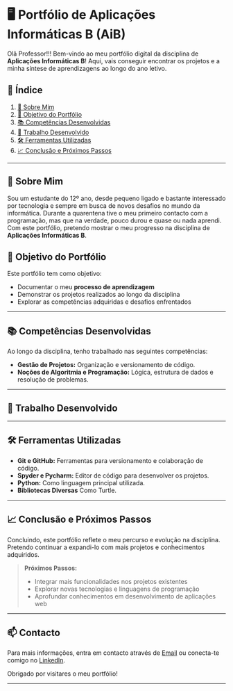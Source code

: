 # 🖥️ Portfólio de Aplicações Informáticas B (AiB) 

Olã Professor!!! Bem-vindo ao meu portfólio digital da disciplina de **Aplicações Informáticas B**! Aqui, vais conseguir encontrar os projetos e a minha síntese de aprendizagens ao longo do ano letivo.

## 📜 Índice
1. [👤 Sobre Mim](#-sobre-mim)
2. [🎯 Objetivo do Portfólio](#-objetivo-do-portfólio)
3. [📚 Competências Desenvolvidas](#-competências-desenvolvidas)
4. [🚀 Trabalho Desenvolvido](#-trabalho-desenvolvido)
5. [🛠️ Ferramentas Utilizadas](#️-ferramentas-utilizadas)
6. [📈 Conclusão e Próximos Passos](#-conclusão-e-próximos-passos)

---

## 👤 Sobre Mim
Sou um estudante do 12º ano, desde pequeno ligado e bastante interessado por tecnologia e sempre em busca de novos desafios no mundo da informática. Durante a quarentena tive o meu primeiro contacto com a programação, mas que na verdade, pouco durou e quase ou nada aprendi. Com este portfólio, pretendo mostrar o meu progresso na disciplina de **Aplicações Informáticas B**.

## 🎯 Objetivo do Portfólio
Este portfólio tem como objetivo:
- Documentar o meu **processo de aprendizagem**
- Demonstrar os projetos realizados ao longo da disciplina
- Explorar as competências adquiridas e desafios enfrentados

---

## 📚 Competências Desenvolvidas
Ao longo da disciplina, tenho trabalhado nas seguintes competências:
- **Gestão de Projetos:** Organização e versionamento de código.
- **Noções de Algoritmia e Programação:** Lógica, estrutura de dados e resolução de problemas.

---

## 🚀 Trabalho Desenvolvido

---

## 🛠️ Ferramentas Utilizadas
- **Git e GitHub:** Ferramentas para versionamento e colaboração de código.
- **Spyder e Pycharm:** Editor de código para desenvolver os projetos.
- **Python:** Como linguagem principal utilizada.
- **Bibliotecas Diversas** Como Turtle.

---

## 📈 Conclusão e Próximos Passos
Concluindo, este portfólio reflete o meu percurso e evolução na disciplina. Pretendo continuar a expandi-lo com mais projetos e conhecimentos adquiridos. 

> **Próximos Passos:**  
> - Integrar mais funcionalidades nos projetos existentes  
> - Explorar novas tecnologias e linguagens de programação  
> - Aprofundar conhecimentos em desenvolvimento de aplicações web  

---

## 📫 Contacto
Para mais informações, entra em contacto através de [Email](mailto:teu-email@exemplo.com) ou conecta-te comigo no [LinkedIn](https://www.linkedin.com).

Obrigado por visitares o meu portfólio!
****
